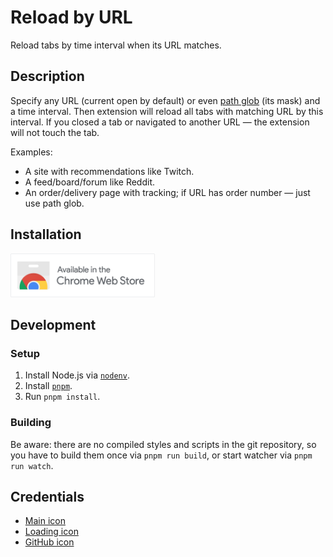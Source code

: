 # Reload by URL

Reload tabs by time interval when its URL matches.

## Description

Specify any URL (current open by default)
or even [path glob](https://en.wikipedia.org/wiki/Glob_(programming)) (its mask)
and a time interval.
Then extension will reload all tabs with matching URL by this interval.
If you closed a tab or navigated to another URL — the extension will not touch the tab.

Examples:

*   A site with recommendations like Twitch.
*   A feed/board/forum like Reddit.
*   An order/delivery page with tracking; if URL has order number — just use path glob.

## Installation

<a
	href="https://chrome.google.com/webstore/detail/reload-by-url/imgeaeicldbffknjklfhnmbemipkkcaf"
	target="_blank"
	rel="noopener"
	>
	<img
		src="chrome-webstore-button.png"
		alt="Available in the Chrome Web Store"
		height="70"
	/>
</a>

## Development

### Setup

1.  Install Node.js via [`nodenv`](https://github.com/nodenv/nodenv).
2.  Install [`pnpm`](https://pnpm.io/).
3.  Run `pnpm install`.

### Building

Be aware: there are no compiled styles and scripts in the git repository,
so you have to build them once via `pnpm run build`, or start watcher via `pnpm run watch`.

## Credentials

* [Main icon](https://www.flaticon.com/free-icon/sync_4340499)
* [Loading icon](https://icons8.com/icon/XHchy08wwA71/loading-circle)
* [GitHub icon](https://icons8.com/icon/set/github/material-outlined)
